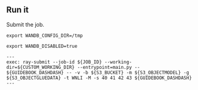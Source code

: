 ## Run it

Submit the job.

```shell
export WANDB_CONFIG_DIR=/tmp
```

```shell
export WANDB_DISABLED=true
```

```shell
---
exec: ray-submit --job-id ${JOB_ID} --working-dir=${CUSTOM_WORKING_DIR} --entrypoint=main.py -- ${GUIDEBOOK_DASHDASH} -- -v -b ${S3_BUCKET} -m ${S3_OBJECTMODEL} -g ${S3_OBJECTGLUEDATA} -t WNLI -M -s 40 41 42 43 ${GUIDEBOOK_DASHDASH}
---

